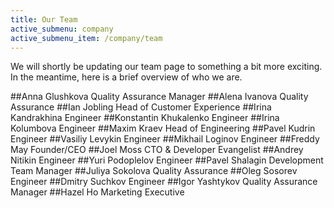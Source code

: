 ```yaml
---
title: Our Team
active_submenu: company
active_submenu_item: /company/team
---
```


We will shortly be updating our team page to something a bit more exciting. In the meantime, here is a brief overview of who we are.

##Anna Glushkova
Quality Assurance Manager
##Alena Ivanova
Quality Assurance
##Ian Jobling
Head of Customer Experience
##Irina Kandrakhina
Engineer
##Konstantin Khukalenko
Engineer
##Irina Kolumbova
Engineer
##Maxim Kraev
Head of Engineering
##Pavel Kudrin
Engineer
##Vasiliy Levykin
Engineer
##Mikhail Loginov
Engineer
##Freddy May
Founder/CEO
##Joel Moss
CTO & Developer Evangelist
##Andrey Nitikin
Engineer
##Yuri Podoplelov
Engineer
##Pavel Shalagin
Development Team Manager
##Juliya Sokolova
Quality Assurance
##Oleg Sosorev
Engineer
##Dmitry Suchkov
Engineer
##Igor Yashtykov
Quality Assurance Manager
##Hazel Ho
Marketing Executive
